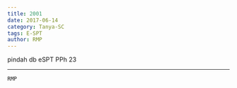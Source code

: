 ```yaml
---
title: 2001
date: 2017-06-14
category: Tanya-SC
tags: E-SPT
author: RMP
---
```


pindah db eSPT PPh 23

---



`RMP`
